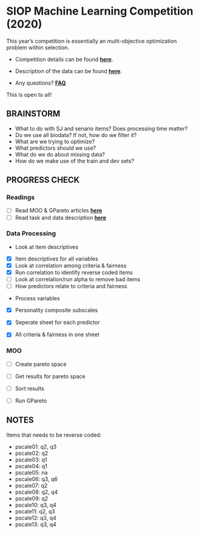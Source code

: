# SIOP Machine Learning Competition (2020)

This year’s competition is essentially an multi-objective optimization problem within selection.

- Competition details can be found **[here](https://drive.google.com/file/d/1MW9Fli3ykCkP8dPuCll78rvyaGyxyxAC/view)**.

- Description of the data can be found **[here](https://drive.google.com/file/d/1_Ve4jRoYsj5GB62_9BXdJGjstl_2KsZ5/view)**.

- Any questions? **[FAQ](https://docs.google.com/document/d/1gxWAl5jMtZXabcOPd2ivTT-C3KAXA_E3BLHcF80dtXs/edit)**

This is open to all!


## BRAINSTORM
* What to do with SJ and senario items? Does processing time matter?
* Do we use all biodata? If not, how do we filter it?
* What are we trying to optimize?
* What predictors should we use?
* What do we do about missing data?
* How do we make use of the train and dev sets?


## PROGRESS CHECK

### Readings
- [ ] Read MOO & GPareto articles **[here](https://drive.google.com/drive/u/0/folders/1sm5aJdyIsk_2Rp4CdAtab7duamQWFXCg)**
- [ ] Read task and data description **[here](https://drive.google.com/file/d/1_Ve4jRoYsj5GB62_9BXdJGjstl_2KsZ5/view)**

### Data Processing
* Look at item descriptives
- [x] Item descriptives for all variables
- [x] Look at correlation among criteria & fairness
- [x] Run correlation to identify reverse coded items
- [ ] Look at correlation/run alpha to remove bad items
- [ ] How predictors relate to criteria and fairness
* Process variables
- [x] Personality composite subscales
- [x] Seperate sheet for each predictor
- [x] All criteria & fairness in one sheet


### MOO
- [ ] Create pareto space
- [ ] Get results for pareto space
- [ ] Sort results
- [ ] Run GPareto


## NOTES
Items that needs to be reverse coded:
* pscale01: q2, q3
* pscale02: q2
* pscale03: q1
* pscale04: q1
* pscale05: na
* pscale06: q3, q6
* pscale07: q2
* pscale08: q2, q4
* pscale09: q2
* pscale10: q3, q4
* pscale11: q2, q3
* pscale12: q3, q4
* pscale13: q3, q4
